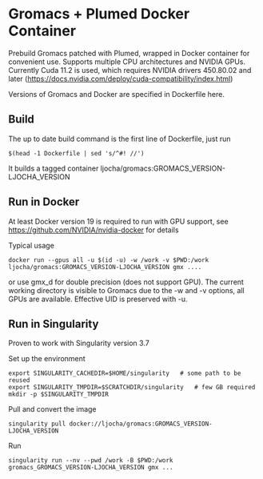 # Gromacs + Plumed Docker Container

Prebuild Gromacs patched with Plumed, wrapped in Docker container for convenient use. Supports multiple CPU architectures and NVIDIA GPUs.
Currently Cuda 11.2 is used, which requires NVIDIA drivers 450.80.02 and later (https://docs.nvidia.com/deploy/cuda-compatibility/index.html)

Versions of Gromacs and Docker are specified in Dockerfile here.

## Build

The up to date build command is the first line of Dockerfile, just run

	$(head -1 Dockerfile | sed 's/^#! //')

It builds a tagged container ljocha/gromacs:GROMACS_VERSION-LJOCHA_VERSION

## Run in Docker

At least Docker version 19 is required to run with GPU support, see https://github.com/NVIDIA/nvidia-docker for details

Typical usage

	docker run --gpus all -u $(id -u) -w /work -v $PWD:/work ljocha/gromacs:GROMACS_VERSION-LJOCHA_VERSION gmx ....

or use gmx_d for double precision (does not support GPU). The current working directory is visible to Gromacs due to the -w and -v options, all GPUs are available.
Effective UID is preserved with -u. 



## Run in Singularity

Proven to work with Singularity version 3.7

Set up the environment

	export SINGULARITY_CACHEDIR=$HOME/singularity	# some path to be reused
	export SINGULARITY_TMPDIR=$SCRATCHDIR/singularity	# few GB required 
	mkdir -p $SINGULARITY_TMPDIR

Pull and convert the image

	singularity pull docker://ljocha/gromacs:GROMACS_VERSION-LJOCHA_VERSION

Run 

	singularity run --nv --pwd /work -B $PWD:/work gromacs_GROMACS_VERSION-LJOCHA_VERSION gmx ...




